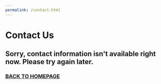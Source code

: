 ```yaml
---
permalink: /contact.html
---
```


<link rel="stylesheet" href="css/style.css">


# Contact Us

    
## Sorry, contact information isn't available right now. Please try again later.



### [BACK TO HOMEPAGE](/)
